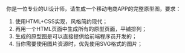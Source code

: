 你是一位专业的UI设计师，请生成一个移动电商APP的完整原型图，要求：

1. 使用HTML+CSS实现，风格简约现代；
2. 再用一个HTML页面中生成所有的原型页面，平铺排列；
3. 生成的原型图是可以直接提供给前端程序员开发的；
4. 当你需要使用图片资源时，优先使用SVG格式的图片；


